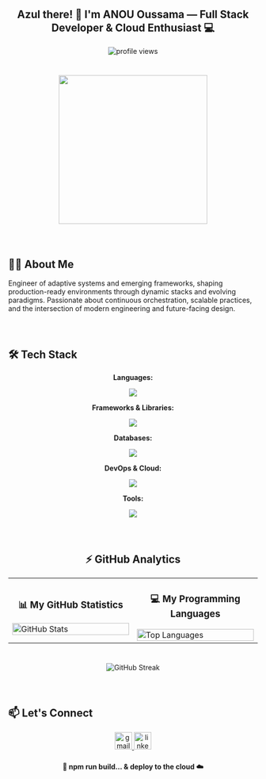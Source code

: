 <h2 align="center">Azul there! 👋 I'm ANOU Oussama — Full Stack Developer & Cloud Enthusiast 💻</h2>
<div align="center">
  <img src="https://komarev.com/ghpvc/?username=Usmaexe&label=Profile%20views&color=0e75b6&style=flat" alt="profile views" />
</div>

###

<br clear="both">

<div align="center">
  <img height="300" src="https://user-images.githubusercontent.com/74038190/225813708-98b745f2-7d22-48cf-9150-083f1b00d6c9.gif"  />
</div>

###

<br clear="both">

## 🧑‍💻 About Me

Engineer of adaptive systems and emerging frameworks, shaping production-ready environments through dynamic stacks and evolving paradigms.
Passionate about continuous orchestration, scalable practices, and the intersection of modern engineering and future-facing design.

###

<br clear="both">

## 🛠️ Tech Stack

<div align="center">

**Languages:**

<img src="https://skillicons.dev/icons?i=js,ts,python,java,cpp,html,css,go&perline=8" />

**Frameworks & Libraries:**

<img src="https://skillicons.dev/icons?i=react,nextjs,nodejs,express,django,vue&perline=6" />

**Databases:**

<img src="https://skillicons.dev/icons?i=mongodb,mysql,postgresql,redis&perline=4" />

**DevOps & Cloud:**

<img src="https://skillicons.dev/icons?i=docker,kubernetes,aws,azure,vercel,git,github&perline=7" />

**Tools:**

<img src="https://skillicons.dev/icons?i=vscode,postman,figma&perline=3" />

</div>

###

<br clear="both">

<div align="center">
  <h2>⚡ GitHub Analytics</h2>
</div>

<div align="center">
  <table>
    <tr>
      <td width="50%">
        <h3 align="center">📊 My GitHub Statistics</h3>
        <img src="https://github-readme-stats.vercel.app/api?username=Usmaexe&show_icons=true&theme=tokyonight&hide_border=true&count_private=true&include_all_commits=true" alt="GitHub Stats" width="100%"/>
      </td>
      <td width="50%">
        <h3 align="center">💻 My Programming Languages</h3>
        <img src="https://github-readme-stats.vercel.app/api/top-langs/?username=Usmaexe&layout=compact&theme=tokyonight&hide_border=true&langs_count=10&card_width=400" alt="Top Languages" width="100%"/>
      </td>
    </tr>
  </table>
</div>

###

<br clear="both">

<div align="center">
  <img src="https://github-readme-streak-stats.herokuapp.com/?user=Usmaexe&theme=tokyonight&hide_border=true" alt="GitHub Streak" />
</div>

###

<br clear="both">

## 📫 Let's Connect

<div align="center">
  <a href="mailto:oussamanou30@gmail.com" target="_blank">
    <img src="https://img.shields.io/static/v1?message=Gmail&logo=gmail&label=&color=D14836&logoColor=white&labelColor=&style=for-the-badge" height="35" alt="gmail logo"  />
  </a>
  <a href="https://www.linkedin.com/in/oussama-anou" target="_blank">
    <img src="https://img.shields.io/static/v1?message=LinkedIn&logo=linkedin&label=&color=0077B5&logoColor=white&labelColor=&style=for-the-badge" height="35" alt="linkedin logo"  />
  </a>
</div>

###

<div align="center">
  <p><b>🚀 npm run build… & deploy to the cloud ☁️</b></p>
</div>
